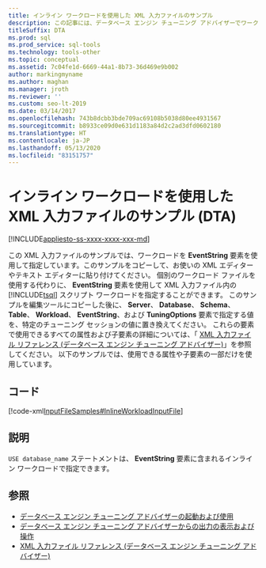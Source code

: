 ```yaml
---
title: インライン ワークロードを使用した XML 入力ファイルのサンプル
description: この記事には、データベース エンジン チューニング アドバイザーでワークロードをチューニングするために使用するインラインワークロードがあるサンプル XML 入力ファイルが含まれています。
titleSuffix: DTA
ms.prod: sql
ms.prod_service: sql-tools
ms.technology: tools-other
ms.topic: conceptual
ms.assetid: 7c04fe1d-6669-44a1-8b73-36d469e9b002
author: markingmyname
ms.author: maghan
ms.manager: jroth
ms.reviewer: ''
ms.custom: seo-lt-2019
ms.date: 03/14/2017
ms.openlocfilehash: 743b8dcbb3bde709ac69108b5038d80ee4931567
ms.sourcegitcommit: b8933ce09d0e631d1183a84d2c2ad3dfd0602180
ms.translationtype: HT
ms.contentlocale: ja-JP
ms.lasthandoff: 05/13/2020
ms.locfileid: "83151757"
---
```

# <a name="xml-input-file-sample-with-inline-workload-dta"></a>インライン ワークロードを使用した XML 入力ファイルのサンプル (DTA)

[!INCLUDE[appliesto-ss-xxxx-xxxx-xxx-md](../../includes/appliesto-ss-xxxx-xxxx-xxx-md.md)]

この XML 入力ファイルのサンプルでは、ワークロードを **EventString** 要素を使用して指定しています。このサンプルをコピーして、お使いの XML エディターやテキスト エディターに貼り付けてください。 個別のワークロード ファイルを使用する代わりに、 **EventString** 要素を使用して XML 入力ファイル内の [!INCLUDE[tsql](../../includes/tsql-md.md)] スクリプト ワークロードを指定することができます。 このサンプルを編集ツールにコピーした後に、 **Server**、 **Database**、 **Schema**、 **Table**、 **Workload**、 **EventString**、および **TuningOptions** 要素で指定する値を、特定のチューニング セッションの値に置き換えてください。 これらの要素で使用できるすべての属性および子要素の詳細については、「 [XML 入力ファイル リファレンス &#40;データベース エンジン チューニング アドバイザー&#41;](../../tools/dta/xml-input-file-reference-database-engine-tuning-advisor.md)」を参照してください。 以下のサンプルでは、使用できる属性や子要素の一部だけを使用しています。

## <a name="code"></a>コード

[!code-xml[InputFileSamples#InlineWorkloadInputFile](../../tools/dta/codesnippet/xml/xml-input-file-sample-wi_1.xml)]

## <a name="comments"></a>説明

`USE database_name` ステートメントは、 **EventString** 要素に含まれるインライン ワークロードで指定できます。

## <a name="see-also"></a>参照

- [データベース エンジン チューニング アドバイザーの起動および使用](../../relational-databases/performance/start-and-use-the-database-engine-tuning-advisor.md)
- [データベース エンジン チューニング アドバイザーからの出力の表示および操作](../../relational-databases/performance/view-and-work-with-the-output-from-the-database-engine-tuning-advisor.md)
- [XML 入力ファイル リファレンス &#40;データベース エンジン チューニング アドバイザー&#41;](../../tools/dta/xml-input-file-reference-database-engine-tuning-advisor.md)